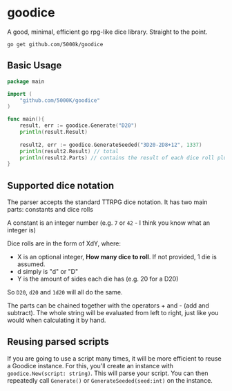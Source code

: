 # goodice
A good, minimal, efficient go rpg-like dice library.
Straight to the point.

`go get github.com/5000k/goodice`

## Basic Usage

```go
package main

import (
	"github.com/5000K/goodice"
)

func main(){
	result, err := goodice.Generate("D20")
	println(result.Result)
	
	result2, err := goodice.GenerateSeeded("3D20-2D8+12", 1337)
	println(result2.Result) // total
	println(result2.Parts) // contains the result of each dice roll plus all constants
}
```



## Supported dice notation
The parser accepts the standard TTRPG dice notation. It has two main parts: constants and dice rolls

A constant is an integer number (e.g. `7` or `42` - I think you know what an integer is)

Dice rolls are in the form of XdY, where:
- X is an optional integer, **How many dice to roll**. If not provided, 1 die is assumed.
- d simply is "d" or "D"
- Y is the amount of sides each die has (e.g. 20 for a D20)

So `D20`, `d20` and `1d20` will all do the same.

The parts can be chained together with the operators + and - (add and subtract). The whole string will be evaluated from left to right, just like you would when calculating it by hand.

## Reusing parsed scripts
If you are going to use a script many times, it will be more efficient to reuse a Goodice instance.
For this, you'll create an instance with `goodice.New(script: string)`. This will parse your script. You can then repeatedly call `Generate()` or `GenerateSeeded(seed:int)` on the instance.
